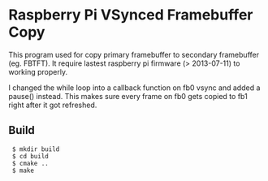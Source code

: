 Raspberry Pi VSynced Framebuffer Copy
=============================
This program used for copy primary framebuffer to secondary framebuffer (eg. FBTFT). It require lastest raspberry pi firmware (> 2013-07-11) to working properly.

I changed the while loop into a callback function on fb0 vsync and added a pause() instead. This makes sure every frame on fb0 gets copied to fb1 right after it got refreshed.

Build
-----
```
 $ mkdir build
 $ cd build
 $ cmake ..
 $ make 
```
